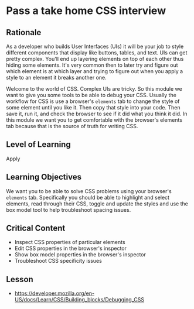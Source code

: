 # Pass a take home CSS interview

## Rationale

As a developer who builds User Interfaces (UIs) it will be your job to style different components that display like buttons, tables, and text. UIs can get pretty complex. You'll end up layering elements on top of each other thus hiding some elements. It's very common then to later try and figure out which element is at which layer and trying to figure out when you apply a style to an element it breaks another one.

Welcome to the world of CSS. Complex UIs are tricky. So this module we want to give you some tools to be able to debug your CSS. Usually the workflow for CSS is use a browser's `elements` tab to change the style of some element until you like it. Then copy that style into your code. Then save it, run it, and check the browser to see if it did what you think it did. In this module we want you to get comfortable with the browser's elements tab because that is the source of truth for writing CSS.

## Level of Learning

Apply

## Learning Objectives

We want you to be able to solve CSS problems using your browser's `elements` tab. Specifically you should be able to highlight and select elements, read through their CSS, toggle and update the styles and use the box model tool to help troubleshoot spacing issues.

## Critical Content

- Inspect CSS properties of particular elements
- Edit CSS properties in the browser's inspector
- Show box model properties in the browser's inspector
- Troubleshoot CSS specificity issues

## Lesson

- https://developer.mozilla.org/en-US/docs/Learn/CSS/Building_blocks/Debugging_CSS
